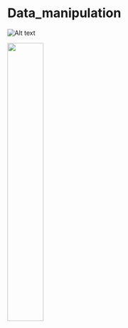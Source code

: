 # Data_manipulation

![Alt text](https://upload.wikimedia.org/wikipedia/ko/8/87/Kakaofriends.png)

<img src="https://upload.wikimedia.org/wikipedia/ko/8/87/Kakaofriends.png" width="40%">
